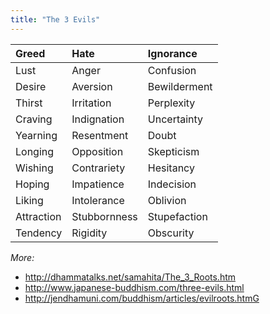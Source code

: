```yaml
---
title: "The 3 Evils"
---
```


| Greed        | Hate          | Ignorance     |
|:--           |:--            |:--            |
| Lust         | Anger         | Confusion     |
| Desire       | Aversion      | Bewilderment  |
| Thirst       | Irritation    | Perplexity    |
| Craving      | Indignation   | Uncertainty   |
| Yearning     | Resentment    | Doubt         |
| Longing      | Opposition    | Skepticism    |
| Wishing      | Contrariety   | Hesitancy     |
| Hoping       | Impatience    | Indecision    |
| Liking       | Intolerance   | Oblivion      |
| Attraction   | Stubbornness  | Stupefaction  |
| Tendency     | Rigidity      | Obscurity     |

*More:*
- http://dhammatalks.net/samahita/The_3_Roots.htm
- http://www.japanese-buddhism.com/three-evils.html
- http://jendhamuni.com/buddhism/articles/evilroots.htmG